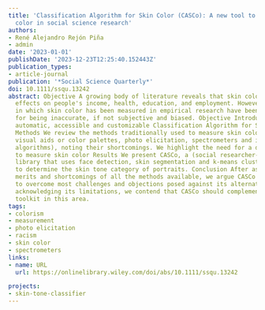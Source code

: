 ```yaml
---
title: 'Classification Algorithm for Skin Color (CASCo): A new tool to measure skin
  color in social science research'
authors:
- René Alejandro Rejón Piña
- admin
date: '2023-01-01'
publishDate: '2023-12-23T12:25:40.152443Z'
publication_types:
- article-journal
publication: '*Social Science Quarterly*'
doi: 10.1111/ssqu.13242
abstract: Objective A growing body of literature reveals that skin color has significant
  effects on people's income, health, education, and employment. However, the ways
  in which skin color has been measured in empirical research have been criticized
  for being inaccurate, if not subjective and biased. Objective Introduce an objective,
  automatic, accessible and customizable Classification Algorithm for Skin Color (CASCo).
  Methods We review the methods traditionally used to measure skin color (verbal scales,
  visual aids or color palettes, photo elicitation, spectrometers and image-based
  algorithms), noting their shortcomings. We highlight the need for a different tool
  to measure skin color Results We present CASCo, a (social researcher-friendly) Python
  library that uses face detection, skin segmentation and k-means clustering algorithms
  to determine the skin tone category of portraits. Conclusion After assessing the
  merits and shortcomings of all the methods available, we argue CASCo is well equipped
  to overcome most challenges and objections posed against its alternatives. While
  acknowledging its limitations, we contend that CASCo should complement researchers.
  toolkit in this area.
tags:
- colorism
- measurement
- photo elicitation
- racism
- skin color
- spectrometers
links:
- name: URL
  url: https://onlinelibrary.wiley.com/doi/abs/10.1111/ssqu.13242

projects:
- skin-tone-classifier
---
```

